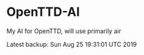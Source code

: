 # OpenTTD-AI
My AI for OpenTTD, will use primarily air

Latest backup: Sun Aug 25 19:31:01 UTC 2019
